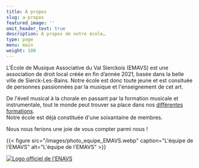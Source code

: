 ```yaml
---
title: À propos
slug: a-propos
featured_image: ''
omit_header_text: true
description: À propos de notre école…
type: page
menu: main
weight: 100
---
```




L'École de Musique Associative du Val Sierckois (EMAVS) est une association de droit
local créée en fin d’année 2021, basée dans la belle ville de
Sierck-Les-Bains. Notre école est donc toute jeune et est consituée de
personnes passionnées par la musique et l'enseignement de cet art.

De l'éveil musical à la chorale en passant par la formation musicale et instrumentale,
tout le monde peut trouver sa place dans nos [différentes formations](/les-enseignements).  
Notre école est déjà constituée d'une soixantaine de membres.

Nous nous ferions une joie de vous compter parmi nous !

{{< figure
    src="/images/photo_equipe_EMAVS.webp"
    caption="L'équipe de l'EMAVS" alt="L'équipe de l'EMAVS" >}}

[![Logo officiel de l'ENAVS](/images/logos/logo-emavs.png)](https://www.siercklesbains.fr)
